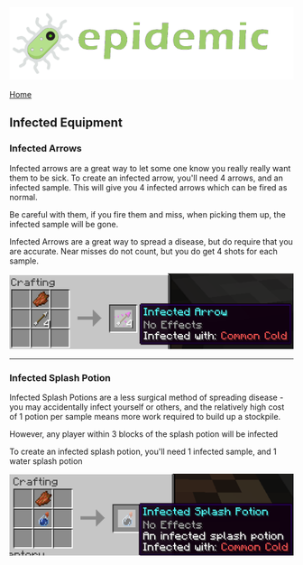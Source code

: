 ![Epidemic](/images/header.png)

[Home](https://torpkev.github.io/epidemic_docs)

## Infected Equipment

### Infected Arrows

Infected arrows are a great way to let some one know you really really want them to be sick.  To create an infected arrow, you'll need 4 arrows, and an infected sample.  This will give you 4 infected arrows which can be fired as normal.

Be careful with them, if you fire them and miss, when picking them up, the infected sample will be gone.

Infected Arrows are a great way to spread a disease, but do require that you are accurate.  Near misses do not count, but you do get 4 shots for each sample.

![Recipe](/images/arrow.png)

----

### Infected Splash Potion

Infected Splash Potions are a less surgical method of spreading disease - you may accidentally infect yourself or others, and the relatively high cost of 1 potion per sample means more work required to build up a stockpile.

However, any player within 3 blocks of the splash potion will be infected

To create an infected splash potion, you'll need 1 infected sample, and 1 water splash potion

![Recipe](/images/splash_potion.png)